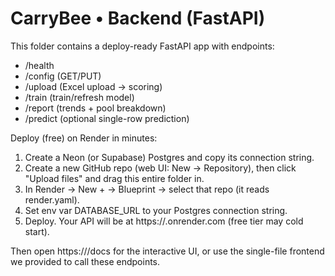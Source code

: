 CarryBee • Backend (FastAPI)
================================

This folder contains a deploy-ready FastAPI app with endpoints:
- /health
- /config (GET/PUT)
- /upload (Excel upload → scoring)
- /train (train/refresh model)
- /report (trends + pool breakdown)
- /predict (optional single-row prediction)

Deploy (free) on Render in minutes:
1) Create a Neon (or Supabase) Postgres and copy its connection string.
2) Create a new GitHub repo (web UI: New → Repository), then click "Upload files" and drag this entire folder in.
3) In Render → New + → Blueprint → select that repo (it reads render.yaml).
4) Set env var DATABASE_URL to your Postgres connection string.
5) Deploy. Your API will be at https://<something>.onrender.com  (free tier may cold start).

Then open https://<your-site>/docs for the interactive UI,
or use the single-file frontend we provided to call these endpoints.
